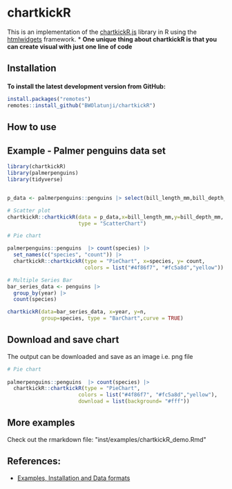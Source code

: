 # chartkickR
This is an implementation of the  [chartkickR.js](https://chartkickR.com/) library in R using the [htmlwidgets](https://github.com/ramnathv/htmlwidgets) framework.
*
**One unique thing about chartkickR is that you can create visual with just one line of code**

<h2 id="install">

Installation

</h2>


**To install the latest development version from GitHub:**

``` r
install.packages("remotes")
remotes::install_github("BWOlatunji/chartkickR")
```

<h2 id="usage">

How to use

</h2>

## Example - Palmer penguins data set


``` r
library(chartkickR)
library(palmerpenguins)
library(tidyverse)


p_data <- palmerpenguins::penguins |> select(bill_length_mm,bill_depth_mm)

# Scatter plot
chartkickR::chartkickR(data = p_data,x=bill_length_mm,y=bill_depth_mm,
                       type = "ScatterChart")

# Pie chart             

palmerpenguins::penguins  |> count(species) |> 
  set_names(c("species", "count")) |> 
  chartkickR::chartkickR(type = "PieChart", x=species, y= count,
                         colors = list("#4f86f7", "#fc5a8d","yellow"))

# Multiple Series Bar
bar_series_data <- penguins |> 
  group_by(year) |> 
  count(species)

chartkickR(data=bar_series_data, x=year, y=n,
           group=species, type = "BarChart",curve = TRUE)

```

## Download and save chart

The output can be downloaded and save as an image i.e. png file

```r
# Pie chart             
                       
palmerpenguins::penguins  |> count(species) |>
  chartkickR::chartkickR(type = "PieChart",
                       colors = list("#4f86f7", "#fc5a8d","yellow"),
                       download = list(background= "#fff"))
```

## More examples 

Check out the rmarkdown file: "inst/examples/chartkickR_demo.Rmd"

## References:
- [Examples, Installation and Data formats](https://github.com/ankane/chartkickR.js)
